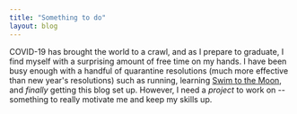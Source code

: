 ```yaml
---
title: "Something to do"
layout: blog
---
```


COVID-19 has brought the world to a crawl, and as I prepare to graduate, I find myself with a surprising amount of free time on my hands.
I have been busy enough with a handful of quarantine resolutions (much more effective than new year's resolutions) such as running, learning [Swim to the Moon](), and *finally* getting this blog set up.
However, I need a *project* to work on -- something to really motivate me and keep my skills up.

